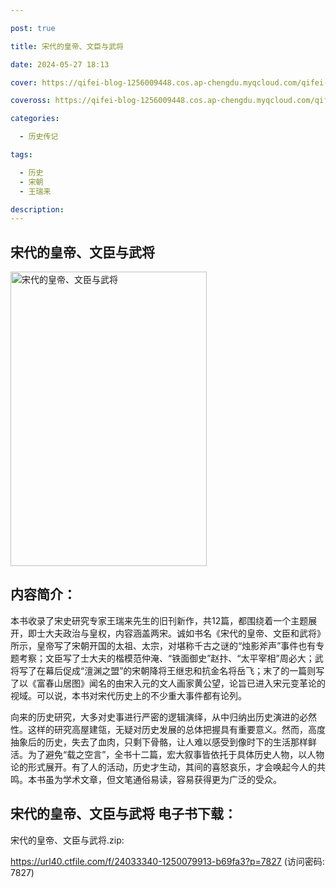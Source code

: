 ```yaml
---

post: true

title: 宋代的皇帝、文臣与武将

date: 2024-05-27 18:13

cover: https://qifei-blog-1256009448.cos.ap-chengdu.myqcloud.com/qifei-blog/65fad1499f345e8d03341154.jpg

coveross: https://qifei-blog-1256009448.cos.ap-chengdu.myqcloud.com/qifei-blog/65fad1499f345e8d03341154.jpg

categories:

  - 历史传记

tags:

  - 历史
  - 宋朝
  - 王瑞来

description:
---
```


## 宋代的皇帝、文臣与武将
<img alt="宋代的皇帝、文臣与武将 " class="aligncenter loading" data-was-processed="true" decoding="async" fetchpriority="high" height="471" src="https://qifei-blog-1256009448.cos.ap-chengdu.myqcloud.com/qifei-blog/65fad1499f345e8d03341154.jpg " style="cursor: zoom-in;" width="314"/>

## 内容简介：

本书收录了宋史研究专家王瑞来先生的旧刊新作，共12篇，都围绕着一个主题展开，即士大夫政治与皇权，内容涵盖两宋。诚如书名《宋代的皇帝、文臣和武将》所示，皇帝写了宋朝开国的太祖、太宗，对堪称千古之谜的“烛影斧声”事件也有专题考察；文臣写了士大夫的楷模范仲淹、“铁面御史”赵抃、“太平宰相”周必大；武将写了在幕后促成“澶渊之盟”的宋朝降将王继忠和抗金名将岳飞；末了的一篇则写了以《富春山居图》闻名的由宋入元的文人画家黄公望，论旨已进入宋元变革论的视域。可以说，本书对宋代历史上的不少重大事件都有论列。

向来的历史研究，大多对史事进行严密的逻辑演绎，从中归纳出历史演进的必然性。这样的研究高屋建瓴，无疑对历史发展的总体把握具有重要意义。然而，高度抽象后的历史，失去了血肉，只剩下骨骼，让人难以感受到像时下的生活那样鲜活。为了避免“载之空言”，全书十二篇，宏大叙事皆依托于具体历史人物，以人物论的形式展开。有了人的活动，历史才生动，其间的喜怒哀乐，才会唤起今人的共鸣。本书虽为学术文章，但文笔通俗易读，容易获得更为广泛的受众。

## 宋代的皇帝、文臣与武将 电子书下载：



宋代的皇帝、文臣与武将.zip: 

https://url40.ctfile.com/f/24033340-1250079913-b69fa3?p=7827 (访问密码: 7827)
